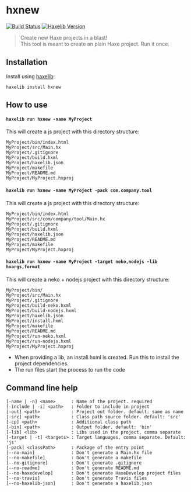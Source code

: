 # hxnew

[![Build Status](https://travis-ci.org/markknol/hxnew.svg?branch=master)](https://travis-ci.org/markknol/hxnew)
[![Haxelib Version](https://img.shields.io/github/tag/markknol/hxnew.svg?label=haxelib)](http://lib.haxe.org/p/hxnew)

> Create new Haxe projects in a blast!  
> This tool is meant to create an plain Haxe project. Run it once.

## Installation

Install using [haxelib](http://lib.haxe.org/p/hxnew):

```
haxelib install hxnew
```

## How to use 

#### `haxelib run hxnew -name MyProject`

This will create a js project with this directory structure:

```
MyProject/bin/index.html
MyProject/src/Main.hx
MyProject/.gitignore
MyProject/build.hxml
MyProject/haxelib.json
MyProject/makefile
MyProject/README.md
MyProject/MyProject.hxproj
```

#### `haxelib run hxnew -name MyProject -pack com.company.tool`

This will create a js project with this directory structure:

```
MyProject/bin/index.html
MyProject/src/com/company/tool/Main.hx
MyProject/.gitignore
MyProject/build.hxml
MyProject/haxelib.json
MyProject/README.md
MyProject/makefile
MyProject/MyProject.hxproj
```

#### `haxelib run hxnew -name MyProject -target neko,nodejs -lib hxargs,format`

This will create a neko + nodejs project with this directory structure:

```
MyProject/bin/
MyProject/src/Main.hx
MyProject/.gitignore
MyProject/build-neko.hxml
MyProject/build-nodejs.hxml
MyProject/haxelib.json
MyProject/install.hxml
MyProject/makefile
MyProject/README.md
MyProject/run-neko.hxml
MyProject/run-nodejs.hxml
MyProject/MyProject.hxproj
```

* When providing a lib, an install.hxml is created. Run this to install the project dependencies.
* The run files start the process to run the code

## Command line help

```
[-name | -n] <name>      : Name of the project. required
[-include | -i] <path>   : Folder to include in project
[-out] <path>            : Project out folder. default: same as name
[-src] <path>            : Class path source folder. default: 'src'
[-cp] <path>             : Additional class path
[-bin] <path>            : Output folder. default: 'bin'
[-lib] <lib>             : Libs used in the project, comma separate
[-target | -t] <targets> : Target languages, comma separate. Default: 'js'
[-pack] <classPath>      : Package of the entry point
[--no-main]              : Don't generate a Main.hx file
[--no-makefile]          : Don't generate a makefile
[--no-gitignore]         : Don't generate .gitignore
[--no-readme]            : Don't generate README.md
[--no-haxedevelop]       : Don't generate HaxeDevelop project files
[--no-travis]            : Don't generate Travis files
[--no-haxelib-json]      : Don't generate a haxelib.json
```
